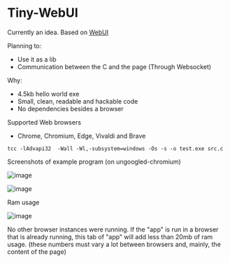 # Tiny-WebUI
Currently an idea. Based on [WebUI](https://github.com/alifcommunity/webui)

Planning to:
- Use it as a lib
- Communication between the C and the page (Through Websocket)

Why:
- 4.5kb hello world exe
- Small, clean, readable and hackable code
- No dependencies besides a browser

Supported Web browsers
- Chrome, Chromium, Edge, Vivaldi and Brave
```
tcc -lAdvapi32  -Wall -Wl,-subsystem=windows -Os -s -o test.exe src.c
```

Screenshots of example program (on ungoogled-chromium)

![image](https://user-images.githubusercontent.com/34981798/228994403-0d55a038-add7-42e2-a669-a910c679794e.png)

![image](https://user-images.githubusercontent.com/34981798/228993821-35cfc0a6-3b86-4f22-8662-49b16371c71f.png)


Ram usage

![image](https://user-images.githubusercontent.com/34981798/228827631-e2b518ce-9940-4cac-a9a7-678467be415f.png)

No other browser instances were running. If the "app" is run in a browser that is already running, this tab of "app" will add less than 20mb of ram usage. (these numbers must vary a lot between browsers and, mainly, the content of the page)
